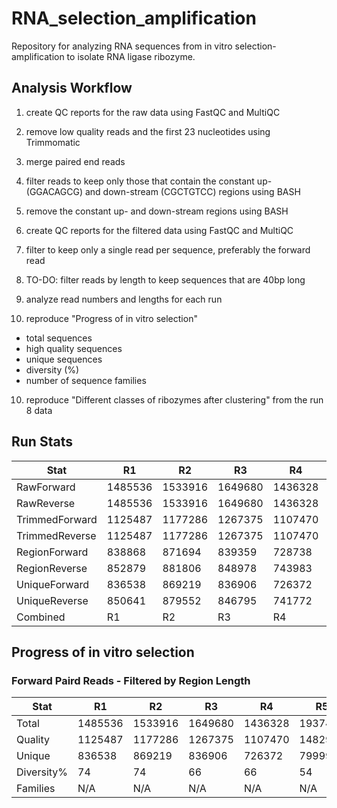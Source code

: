 # RNA_selection_amplification

Repository for analyzing RNA sequences from in vitro selection-amplification to isolate RNA ligase ribozyme.

## Analysis Workflow

1. create QC reports for the raw data using FastQC and MultiQC
2. remove low quality reads and the first 23 nucleotides using Trimmomatic
3. merge paired end reads

3. filter reads to keep only those that contain the constant up- (GGACAGCG) and down-stream (CGCTGTCC) regions using BASH
4. remove the constant up- and down-stream regions using BASH
5. create QC reports for the filtered data using FastQC and MultiQC
6. filter to keep only a single read per sequence, preferably the forward read
7. TO-DO: filter reads by length to keep sequences that are 40bp long

8. analyze read numbers and lengths for each run
9. reproduce "Progress of in vitro selection"
- total sequences
- high quality sequences
- unique sequences
- diversity (%)
- number of sequence families
10. reproduce "Different classes of ribozymes after clustering" from the run 8 data

## Run Stats

| Stat | R1 | R2 | R3 | R4 | R5 | R6 | R7 | R8 | D1 | D2 | D3 |
| --- | --- | --- | --- | --- | --- | --- | --- | --- | --- | --- | --- |
| RawForward | 1485536 | 1533916 | 1649680 | 1436328 | 1937410 | 2336945 | 1229247 | 1756169 | 1226539 | 1090909 | 1656088 |
| RawReverse | 1485536 | 1533916 | 1649680 | 1436328 | 1937410 | 2336945 | 1229247 | 1756169 | 1226539 | 1090909 | 1656088 |
| TrimmedForward | 1125487 | 1177286 | 1267375 | 1107470 | 1482964 | 1800051 | 945991 | 1348014 | 913723 | 812516 | 1241307 |
| TrimmedReverse | 1125487 | 1177286 | 1267375 | 1107470 | 1482964 | 1800051 | 945991 | 1348014 | 913723 | 812516 | 1241307 |
| RegionForward | 838868 | 871694 | 839359 | 728738 | 813261 | 757042 | 479992 | 736784 | 721582 | 671629 | 960867 |
| RegionReverse | 852879 | 881806 | 848978 | 743983 | 822940 | 766913 | 486182 | 748219 | 712159 | 658461 | 951936 |
| UniqueForward | 836538 | 869219 | 836906 | 726372 | 799992 | 378395 | 38617 | 28478 | 705348 | 621216 | 830676 |
| UniqueReverse | 850641 | 879552 | 846795 | 741772 | 810513 | 390711 | 46589 | 35600 | 696551 | 611718 | 828204 |
| Combined | R1 | R2 | R3 | R4 | R5 | R6 | R7 | R8 | D1 | D2 | D3 |

## Progress of in vitro selection

### Forward Paird Reads - Filtered by Region Length

| Stat | R1 | R2 | R3 | R4 | R5 | R6 | R7 | R8 | D1 | D2 | D3 |
| --- | --- | --- | --- | --- | --- | --- | --- | --- | --- | --- | --- |
| Total | 1485536 | 1533916 | 1649680 | 1436328 | 1937410 | 2336945 | 1229247 | 1756169 | 1226539 | 1090909 | 1656088 |
| Quality | 1125487 | 1177286 | 1267375 | 1107470 | 1482964 | 1800051 | 945991 | 1348014 | 913723 | 812516 | 1241307 |
| Unique | 836538 | 869219 | 836906 | 726372 | 799992 | 378395 | 38617 | 28478 | 705348 | 621216 | 830676 |
| Diversity% | 74 | 74 | 66 | 66 | 54 | 21 | 4 | 2 | 77 | 77 | 67 |
| Families | N/A | N/A | N/A | N/A | N/A | R6 | R7 | R8 | N/A | N/A | N/A |
